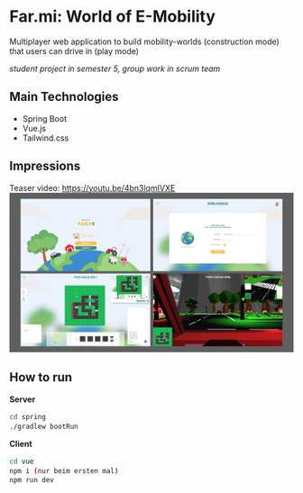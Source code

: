 # Far.mi: World of E-Mobility

Multiplayer web application to build mobility-worlds (construction mode) that users can drive in (play mode)

*student project in semester 5, group work in scrum team* 

## Main Technologies
- Spring Boot
- Vue.js
- Tailwind.css
## Impressions
Teaser video: https://youtu.be/4bn3lqmIVXE
![alt](./docs/E-Mobility-Impressions.jpg)

## How to run

**Server**
```bash
cd spring
./gradlew bootRun
``` 
**Client**
```bash
cd vue
npm i (nur beim ersten mal)
npm run dev
``` 
